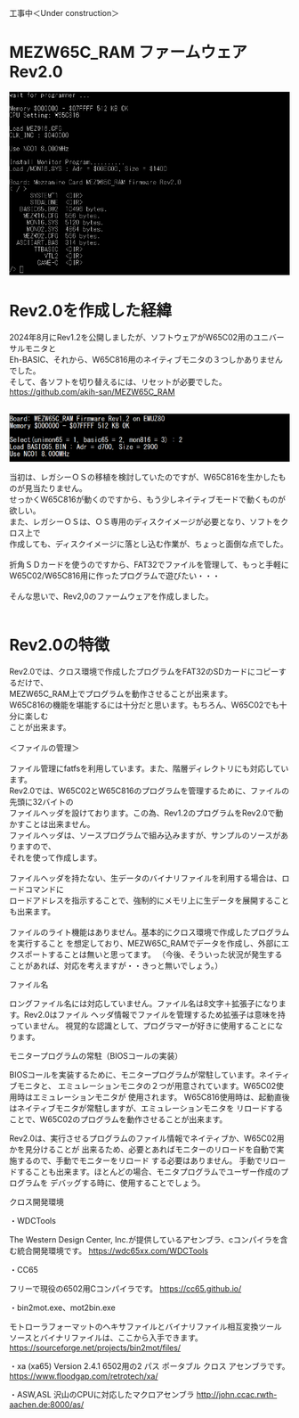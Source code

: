 工事中＜Under construction＞
# MEZW65C_RAM ファームウェア Rev2.0
![photo 1](photo/Rev2.0_Opening.png)

# Rev2.0を作成した経緯

2024年8月にRev1.2を公開しましたが、ソフトウェアがW65C02用のユニバーサルモニタと<br>
Eh-BASIC、それから、W65C816用のネイティブモニタの３つしかありませんでした。<br>
そして、各ソフトを切り替えるには、リセットが必要でした。<br>
https://github.com/akih-san/MEZW65C_RAM<br>
<br>

![photo 2](photo/Rev1.2.png)

当初は、レガシーＯＳの移植を検討していたのですが、W65C816を生かしたものが見当たりません。<br>
せっかくW65C816が動くのですから、もう少しネイティブモードで動くものが欲しい。<br>
また、レガシーＯＳは、ＯＳ専用のディスクイメージが必要となり、ソフトをクロス上で<br>
作成しても、ディスクイメージに落とし込む作業が、ちょっと面倒な点でした。<br>
<br>
折角ＳＤカードを使うのですから、FAT32でファイルを管理して、もっと手軽に<br>
W65C02/W65C816用に作ったプログラムで遊びたい・・・<br>
<br>
そんな思いで、Rev2,0のファームウェアを作成しました。<br>
<br>
# Rev2.0の特徴

Rev2.0では、クロス環境で作成したプログラムをFAT32のSDカードにコピーするだけで、<br>
MEZW65C_RAM上でプログラムを動作させることが出来ます。<br>
W65C816の機能を堪能するには十分だと思います。もちろん、W65C02でも十分に楽しむ<br>
ことが出来ます。<br>
<br>
＜ファイルの管理＞<br>
<br>
ファイル管理にfatfsを利用しています。また、階層ディレクトリにも対応しています。<br>
Rev2.0では、W65C02とW65C816のプログラムを管理するために、ファイルの先頭に32バイトの<br>
ファイルヘッダを設けております。この為、Rev1.2のプログラムをRev2.0で動かすことは出来ません。<br>
ファイルヘッダは、ソースプログラムで組み込みますが、サンプルのソースがありますので、<br>
それを使って作成します。<br>
<br>
ファイルヘッダを持たない、生データのバイナリファイルを利用する場合は、ロードコマンドに<br>
ロードアドレスを指示することで、強制的にメモリ上に生データを展開することも出来ます。<br>
<br>
ファイルのライト機能はありません。基本的にクロス環境で作成したプログラムを実行すること
を想定しており、MEZW65C_RAMでデータを作成し、外部にエクスポートすることは無いと思ってます。
（今後、そういった状況が発生することがあれば、対応を考えますが・・きっと無いでしょう。）

ファイル名

ロングファイル名には対応していません。ファイル名は8文字＋拡張子になります。Rev2.0はファイル
ヘッダ情報でファイルを管理するため拡張子は意味を持っていません。
視覚的な認識として、プログラマーが好きに使用することになります。


モニタープログラムの常駐（BIOSコールの実装）

BIOSコールを実装するために、モニタープログラムが常駐しています。ネイティブモニタと、
エミュレーションモニタの２つが用意されています。W65C02使用時はエミュレーションモニタが
使用されます。
W65C816使用時は、起動直後はネイティブモニタが常駐しますが、エミュレーションモニタを
リロードすることで、W65C02のプログラムを動作させることが出来ます。

Rev2.0は、実行させるプログラムのファイル情報でネイティブか、W65C02用かを見分けることが
出来るため、必要とあればモニターのリロードを自動で実施するので、手動でモニターをリロード
する必要はありません。
手動でリロードすることも出来ます。ほとんどの場合、モニタプログラムでユーザー作成のプログラムを
デバッグする時に、使用することでしょう。

クロス開発環境

・WDCTools

The Western Design Center, Inc.が提供しているアセンブラ、cコンパイラを含む統合開発環境です。
https://wdc65xx.com/WDCTools

・CC65

フリーで現役の6502用Cコンパイラです。
https://cc65.github.io/

・bin2mot.exe、mot2bin.exe

モトローラフォーマットのヘキサファイルとバイナリファイル相互変換ツール
ソースとバイナリファイルは、ここから入手できます。
https://sourceforge.net/projects/bin2mot/files/

・xa (xa65) Version 2.4.1 
6502用の2 パス ポータブル クロス アセンブラです。
https://www.floodgap.com/retrotech/xa/

・ASW,ASL
沢山のCPUに対応したマクロアセンブラ
http://john.ccac.rwth-aachen.de:8000/as/
